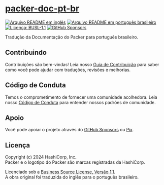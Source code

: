 # [packer-doc-pt-br][page]

[![Arquivo README em inglês][badge-readme-en]][readme-en]
[![Arquivo README em português brasileiro][badge-readme-pt-br]][readme-pt-br]
[![Licença: BUSL-1.1][badge-license]][LICENSE]
[![GitHub Sponsors][badge-github-sponsors]][github-sponsors]

Tradução da Documentação do Packer para português brasileiro.

## Contribuindo

Contribuições são bem-vindas!
Leia nosso [Guia de Contribuição][contributing] para saber como você pode ajudar
com traduções, revisões e melhorias.

## Código de Conduta

Temos o comprometimento de fornecer uma comunidade acolhedora.
Leia nosso [Código de Conduta][code-of-conduct] para entender nossos padrões de
comunidade.

## Apoio

Você pode apoiar o projeto através do [GitHub Sponsors][github-sponsors] ou
[Pix][sponsor].

## Licença

Copyright (c) 2024 HashiCorp, Inc.<br>
Packer e o logotipo do Packer são marcas registradas da HashiCorp.

Licenciado sob a [Business Source License, Versão 1.1][license].<br>
A obra original foi traduzida do inglês para o português brasileiro.

[badge-github-sponsors]: https://img.shields.io/github/sponsors/docsdevbr

[badge-license]: https://img.shields.io/badge/license-BUSL--1.1-blue

[badge-readme-en]: https://img.shields.io/badge/lang-en-blue

[badge-readme-pt-br]: https://img.shields.io/badge/lang-pt--br-blue

[contributing]: https://github.com/docsdevbr/.github/blob/main/CONTRIBUTING.md

[code-of-conduct]: https://github.com/docsdevbr/.github/blob/main/CODE_OF_CONDUCT.md

[github-sponsors]: https://github.com/sponsors/docsdevbr

[license]: LICENSE

[page]: https://docs.dev.br/docs/packer/doc/

[readme-en]: README.EN.md

[readme-pt-br]: README.md

[sponsor]: https://docs.dev.br/apoie-o-projeto
